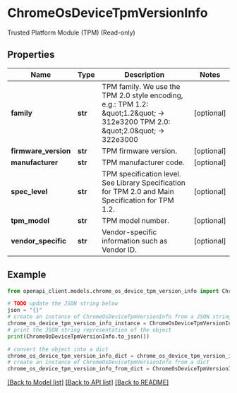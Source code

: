 # ChromeOsDeviceTpmVersionInfo

Trusted Platform Module (TPM) (Read-only)

## Properties

Name | Type | Description | Notes
------------ | ------------- | ------------- | -------------
**family** | **str** | TPM family. We use the TPM 2.0 style encoding, e.g.: TPM 1.2: \&quot;1.2\&quot; -&gt; 312e3200 TPM 2.0: \&quot;2.0\&quot; -&gt; 322e3000 | [optional] 
**firmware_version** | **str** | TPM firmware version. | [optional] 
**manufacturer** | **str** | TPM manufacturer code. | [optional] 
**spec_level** | **str** | TPM specification level. See Library Specification for TPM 2.0 and Main Specification for TPM 1.2. | [optional] 
**tpm_model** | **str** | TPM model number. | [optional] 
**vendor_specific** | **str** | Vendor-specific information such as Vendor ID. | [optional] 

## Example

```python
from openapi_client.models.chrome_os_device_tpm_version_info import ChromeOsDeviceTpmVersionInfo

# TODO update the JSON string below
json = "{}"
# create an instance of ChromeOsDeviceTpmVersionInfo from a JSON string
chrome_os_device_tpm_version_info_instance = ChromeOsDeviceTpmVersionInfo.from_json(json)
# print the JSON string representation of the object
print(ChromeOsDeviceTpmVersionInfo.to_json())

# convert the object into a dict
chrome_os_device_tpm_version_info_dict = chrome_os_device_tpm_version_info_instance.to_dict()
# create an instance of ChromeOsDeviceTpmVersionInfo from a dict
chrome_os_device_tpm_version_info_from_dict = ChromeOsDeviceTpmVersionInfo.from_dict(chrome_os_device_tpm_version_info_dict)
```
[[Back to Model list]](../README.md#documentation-for-models) [[Back to API list]](../README.md#documentation-for-api-endpoints) [[Back to README]](../README.md)



